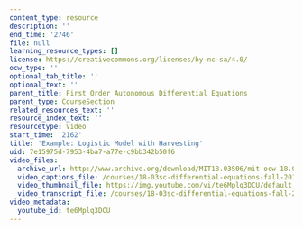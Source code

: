 ```yaml
---
content_type: resource
description: ''
end_time: '2746'
file: null
learning_resource_types: []
license: https://creativecommons.org/licenses/by-nc-sa/4.0/
ocw_type: ''
optional_tab_title: ''
optional_text: ''
parent_title: First Order Autonomous Differential Equations
parent_type: CourseSection
related_resources_text: ''
resource_index_text: ''
resourcetype: Video
start_time: '2162'
title: 'Example: Logistic Model with Harvesting'
uid: 7e15975d-7953-4ba7-a77e-c9bb342b50f6
video_files:
  archive_url: http://www.archive.org/download/MIT18.03S06/mit-ocw-18.03-lec5-14feb2003-220k_512kb.mp4
  video_captions_file: /courses/18-03sc-differential-equations-fall-2011/9e69b6e147f75b77a30bbac253eb4814_te6Mplq3DCU.vtt
  video_thumbnail_file: https://img.youtube.com/vi/te6Mplq3DCU/default.jpg
  video_transcript_file: /courses/18-03sc-differential-equations-fall-2011/2f90fbaae4c4f8ac977e475651bb77a6_te6Mplq3DCU.pdf
video_metadata:
  youtube_id: te6Mplq3DCU
---
```

